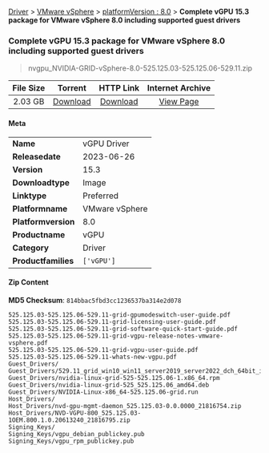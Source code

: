 
[Driver](/README.md)  >  [VMware vSphere](/index/Driver/VMware_vSphere.md)  >  [platformVersion : 8.0](/index/Driver/VMware_vSphere/8.0.md)  >  **Complete vGPU 15.3 package for VMware vSphere 8.0 including supported guest drivers**


###    Complete vGPU 15.3 package for VMware vSphere 8.0 including supported guest drivers

> nvgpu_NVIDIA-GRID-vSphere-8.0-525.125.03-525.125.06-529.11.zip   


| **File Size** | **Torrent**  | **HTTP Link** | **Internet Archive** |
|:-------------:|:------------:|:-------------:|:--------------------:|
| 2.03 GB |  [Download](https://archive.org/download/nvgpu_NVIDIA-GRID-vSphere-8.0-525.125.03-525.125.06-529.11.zip/nvgpu_NVIDIA-GRID-vSphere-8.0-525.125.03-525.125.06-529.11.zip_archive.torrent)       | [Download](https://archive.org/compress/nvgpu_NVIDIA-GRID-vSphere-8.0-525.125.03-525.125.06-529.11.zip) | [View Page](https://archive.org/details/nvgpu_NVIDIA-GRID-vSphere-8.0-525.125.03-525.125.06-529.11.zip)       |

#### Meta

<table>
<tr><td><strong>Name</strong></td><td>vGPU Driver</td></tr>
<tr><td><strong>Releasedate</strong></td><td>2023-06-26</td></tr>
<tr><td><strong>Version</strong></td><td>15.3</td></tr>
<tr><td><strong>Downloadtype</strong></td><td>Image</td></tr>
<tr><td><strong>Linktype</strong></td><td>Preferred</td></tr>
<tr><td><strong>Platformname</strong></td><td>VMware vSphere</td></tr>
<tr><td><strong>Platformversion</strong></td><td>8.0</td></tr>
<tr><td><strong>Productname</strong></td><td>vGPU</td></tr>
<tr><td><strong>Category</strong></td><td>Driver</td></tr>
<tr><td><strong>Productfamilies</strong></td><td><code>['vGPU']</code></td></tr>
</table>

#### Zip Content

**MD5 Checksum**: `814bbac5fbd3cc1236537ba314e2d078`

```text
525.125.03-525.125.06-529.11-grid-gpumodeswitch-user-guide.pdf
525.125.03-525.125.06-529.11-grid-licensing-user-guide.pdf
525.125.03-525.125.06-529.11-grid-software-quick-start-guide.pdf
525.125.03-525.125.06-529.11-grid-vgpu-release-notes-vmware-vsphere.pdf
525.125.03-525.125.06-529.11-grid-vgpu-user-guide.pdf
525.125.03-525.125.06-529.11-whats-new-vgpu.pdf
Guest_Drivers/
Guest_Drivers/529.11_grid_win10_win11_server2019_server2022_dch_64bit_international.exe
Guest_Drivers/nvidia-linux-grid-525-525.125.06-1.x86_64.rpm
Guest_Drivers/nvidia-linux-grid-525_525.125.06_amd64.deb
Guest_Drivers/NVIDIA-Linux-x86_64-525.125.06-grid.run
Host_Drivers/
Host_Drivers/nvd-gpu-mgmt-daemon_525.125.03-0.0.0000_21816754.zip
Host_Drivers/NVD-VGPU-800_525.125.03-1OEM.800.1.0.20613240_21816795.zip
Signing_Keys/
Signing_Keys/vgpu_debian_publickey.pub
Signing_Keys/vgpu_rpm_publickey.pub
```